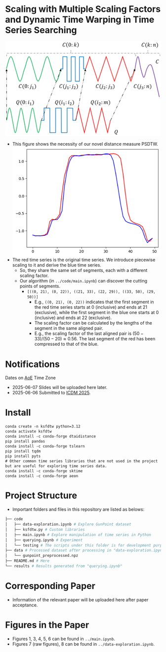# Scaling with Multiple Scaling Factors and Dynamic Time Warping in Time Series Searching
<!-- https://stackoverflow.com/questions/39777166/display-pdf-image-in-markdown -->
<!-- for d in *.pdf ; do inkscape --without-gui --file=$d --export-plain-svg=${d%.*}.svg ; done -->
![PSDTW intution](figures/psdtw-intuition.pptx.svg)
- This figure shows the necessity of our novel distance measure PSDTW.
![PSDTW example](figures/psdtw-ex.png)
- The red time series is the original time series. We introduce piecewise scaling to it and derive the blue time series.
  - So, they share the same set of segments, each with a different scaling factor.
  - Our algorithm (in `../code/main.ipynb`) can discover the cutting points of segments.
    - `[((0, 21), (0, 22)), ((21, 33), (22, 29)), ((33, 50), (29, 50))]`
      -  E.g., `((0, 21), (0, 22))` indicates that the first segment in the red time series starts at 0 (inclusive) and ends at 21 (exclusive), while the first segment in the blue one starts at 0 (inclusive) and ends at 22 (exclusive).
      -  The scaling factor can be calculated by the lengths of the segment in the same aligned pair.
        - E.g., the scaling factor of the last aligned pair is $(50-33)/(50-20) \approx 0.56$. The last segment of the red has been compressed to that of the blue.     

# Notifications
Dates on [AoE](https://www.timeanddate.com/time/zones/aoe) Time Zone
- 2025-06-07 Slides will be uploaded here later.
- 2025-06-06 Submitted to [ICDM 2025](https://www3.cs.stonybrook.edu/~icdm2025/index.html).

# Install
```
conda create -n ksfdtw python=3.12
conda activate ksfdtw
conda install -c conda-forge dtaidistance
pip install pandas
conda install -c conda-forge tslearn
pip install tqdm
pip install pyts
# Other common time series libraries that are not used in the project but are useful for exploring time series data.
conda install -c conda-forge sktime  
conda install -c conda-forge aeon
```

# Project Structure
<!-- https://stackoverflow.com/questions/23989232/is-there-a-way-to-represent-a-directory-tree-in-a-github-readme-md -->
- Important folders and files in this repository are listed as belows: 
```bash
├── code
│   ├── data-exploration.ipynb # Explore GunPoint dataset 
│   ├── ksfdtw.py # Custom libraries
│   ├── main.ipynb # Explore manipulation of time series in Python
│   ├── querying.ipynb # Experiment
│   └── testing # The scripts under this folder is for development purpose and only for book-keeping purpose.
├── data # Processed dataset after processing in "data-exploration.ipynb "
│   └── gunpoint_preprocessed.npz
├── README.md # Here
└── results # Results generated from "querying.ipynb"
```

# Corresponding Paper
- Information of the relevant paper will be uploaded here after paper acceptance.

# Figures in the Paper
- Figures 1, 3, 4, 5, 6 can be found in `../main.ipynb`.
- Figures 7 (raw figures), 8 can be found in `../data-exploration.ipynb`.
